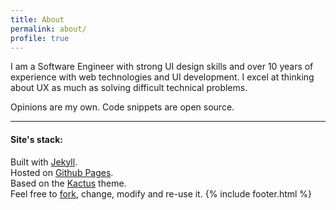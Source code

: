 ```yaml
---
title: About
permalink: about/
profile: true
---
```

I am a Software Engineer with strong UI design skills and over 10 years of experience with web technologies and UI development. I excel at thinking about UX as much as solving difficult technical problems. 

Opinions are my own. Code snippets are open source.

***

#### Site's stack:

Built with [Jekyll](http://jekyllrb.com/).
<br>Hosted on [Github Pages](https://pages.github.com/).
<br>Based on the [Kactus](https://github.com/nickbalestra/kactus) theme.
<br>Feel free to [fork](https://github.com/nickbalestra/nickbalestra.github.io), change, modify and re-use it.
{% include footer.html %}
